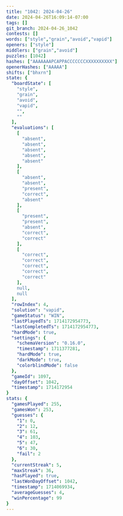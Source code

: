 ```yaml
---
title: "1042: 2024-04-26"
date: 2024-04-26T16:09:14-07:00
tags: []
git_branch: 2024-04-26_1042
contests: []
words: ["style","grain","avoid","vapid"]
openers: ["style"]
middlers: ["grain","avoid"]
puzzles: [1042]
hashes: ["AAAAAAAPCAPPACCCCCCCXXXXXXXXXX"]
openerHashes: ["AAAAA"]
shifts: ["bhxrn"]
state: {
  "boardState": [
    "style",
    "grain",
    "avoid",
    "vapid",
    "",
    ""
  ],
  "evaluations": [
    [
      "absent",
      "absent",
      "absent",
      "absent",
      "absent"
    ],
    [
      "absent",
      "absent",
      "present",
      "correct",
      "absent"
    ],
    [
      "present",
      "present",
      "absent",
      "correct",
      "correct"
    ],
    [
      "correct",
      "correct",
      "correct",
      "correct",
      "correct"
    ],
    null,
    null
  ],
  "rowIndex": 4,
  "solution": "vapid",
  "gameStatus": "WIN",
  "lastPlayedTs": 1714172954773,
  "lastCompletedTs": 1714172954773,
  "hardMode": true,
  "settings": {
    "schemaVersion": "0.16.0",
    "timestamp": 1711377281,
    "hardMode": true,
    "darkMode": true,
    "colorblindMode": false
  },
  "gameId": 1097,
  "dayOffset": 1042,
  "timestamp": 1714172954
}
stats: {
  "gamesPlayed": 255,
  "gamesWon": 253,
  "guesses": {
    "1": 0,
    "2": 12,
    "3": 61,
    "4": 103,
    "5": 47,
    "6": 30,
    "fail": 2
  },
  "currentStreak": 5,
  "maxStreak": 36,
  "hasPlayed": true,
  "lastWonDayOffset": 1042,
  "timestamp": 1714069934,
  "averageGuesses": 4,
  "winPercentage": 99
}
---
```

<!-- more -->

